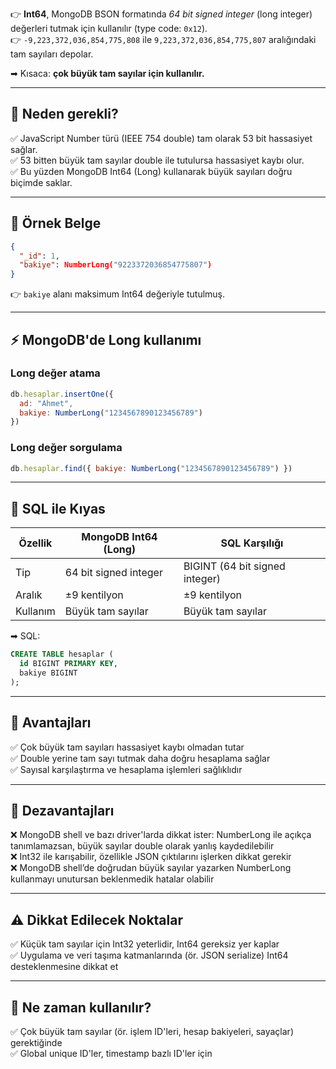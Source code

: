 
👉 **Int64**, MongoDB BSON formatında _64 bit signed integer_ (long integer) değerleri tutmak için kullanılır (type code: `0x12`).  
👉 `-9,223,372,036,854,775,808` ile `9,223,372,036,854,775,807` aralığındaki tam sayıları depolar.

➡ Kısaca: **çok büyük tam sayılar için kullanılır.**

---

## 🌟 **Neden gerekli?**

✅ JavaScript Number türü (IEEE 754 double) tam olarak 53 bit hassasiyet sağlar.  
✅ 53 bitten büyük tam sayılar double ile tutulursa hassasiyet kaybı olur.  
✅ Bu yüzden MongoDB Int64 (Long) kullanarak büyük sayıları doğru biçimde saklar.

---

## 📝 **Örnek Belge**

```json
{
  "_id": 1,
  "bakiye": NumberLong("9223372036854775807")
}
```

👉 `bakiye` alanı maksimum Int64 değeriyle tutulmuş.

---

## ⚡ **MongoDB'de Long kullanımı**

### Long değer atama

```js
db.hesaplar.insertOne({
  ad: "Ahmet",
  bakiye: NumberLong("1234567890123456789")
})

```

### Long değer sorgulama

```js
db.hesaplar.find({ bakiye: NumberLong("1234567890123456789") })
```

---

## 🌟 **SQL ile Kıyas**

|Özellik|MongoDB Int64 (Long)|SQL Karşılığı|
|---|---|---|
|Tip|64 bit signed integer|BIGINT (64 bit signed integer)|
|Aralık|±9 kentilyon|±9 kentilyon|
|Kullanım|Büyük tam sayılar|Büyük tam sayılar|

➡ SQL:

```sql
CREATE TABLE hesaplar (
  id BIGINT PRIMARY KEY,
  bakiye BIGINT
);
```

---

## 🌟 **Avantajları**

✅ Çok büyük tam sayıları hassasiyet kaybı olmadan tutar  
✅ Double yerine tam sayı tutmak daha doğru hesaplama sağlar  
✅ Sayısal karşılaştırma ve hesaplama işlemleri sağlıklıdır

---

## 🚩 **Dezavantajları**

❌ MongoDB shell ve bazı driver'larda dikkat ister: NumberLong ile açıkça tanımlamazsan, büyük sayılar double olarak yanlış kaydedilebilir  
❌ Int32 ile karışabilir, özellikle JSON çıktılarını işlerken dikkat gerekir  
❌ MongoDB shell’de doğrudan büyük sayılar yazarken NumberLong kullanmayı unutursan beklenmedik hatalar olabilir

---

## ⚠ **Dikkat Edilecek Noktalar**

✅ Küçük tam sayılar için Int32 yeterlidir, Int64 gereksiz yer kaplar  
✅ Uygulama ve veri taşıma katmanlarında (ör. JSON serialize) Int64 desteklenmesine dikkat et

---

## 🎯 **Ne zaman kullanılır?**

✅ Çok büyük tam sayılar (ör. işlem ID'leri, hesap bakiyeleri, sayaçlar) gerektiğinde  
✅ Global unique ID'ler, timestamp bazlı ID'ler için